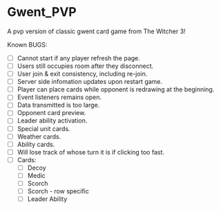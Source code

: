 # Gwent_PVP
 A pvp version of classic gwent card game from The Witcher 3!

Known BUGS:
- [ ] Cannot start if any player refresh the page.
- [ ] Users still occupies room after they disconnect.
- [ ] User join & exit consistency, including re-join.
- [ ] Server side infomation updates upon restart game.
- [ ] Player can place cards while opponent is redrawing at the beginning.
- [ ] Event listeners remains open.
- [ ] Data transmitted is too large.
- [ ] Opponent card preview.
- [ ] Leader ability activation.
- [ ] Special unit cards.
- [ ] Weather cards.
- [ ] Ability cards.
- [ ] Will lose track of whose turn it is if clicking too fast.
- [ ] Cards:
  - [ ] Decoy
  - [ ] Medic
  - [ ] Scorch
  - [ ] Scorch - row specific
  - [ ] Leader Ability